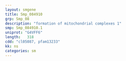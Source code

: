 ```yaml
---
layout: smgene
title: Smp_084910
grp: Smp_08
description: "formation of mitochondrial complexes 1"
smp: Smp_084910.1
uniprot: "G4VFF6"
length:   318
cdd: "cl05087, pfam13233"
kk: ns
categories: sm
---
```

